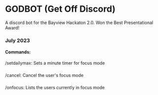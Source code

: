 # GODBOT (Get Off Discord)
A discord bot for the Bayview Hackaton 2.0. Won the Best Presentational Award! 
### July 2023 

#### Commands:
/setdailymax<int>: 
Sets a <int> minute timer for focus mode
### 
/cancel: 
Cancel the user's focus mode
### 
/onfocus: 
Lists the users currently in focus mode
